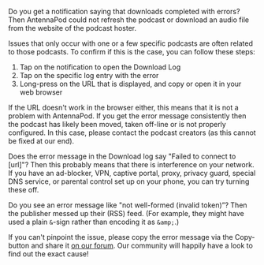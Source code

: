 Do you get a notification saying that downloads completed with errors? Then AntennaPod could not refresh the podcast or download an audio file from the website of the podcast hoster.

Issues that only occur with one or a few specific podcasts are often related to those podcasts. To confirm if this is the case, you can follow these steps:
1. Tap on the notification to open the Download Log
2. Tap on the specific log entry with the error
3. Long-press on the URL that is displayed, and copy or open it in your web browser

If the URL doesn't work in the browser either, this means that it is not a problem with AntennaPod. If you get the error message consistently then the podcast has likely been moved, taken off-line or is not properly configured. In this case, please contact the podcast creators (as this cannot be fixed at our end).

Does the error message in the Download log say "Failed to connect to [url]"? Then this probably means that there is interference on your network. If you have an ad-blocker, VPN, captive portal, proxy, privacy guard, special DNS service, or parental control set up on your phone, you can try turning these off.

Do you see an error message like "not well-formed (invalid token)”? Then the publisher messed up their (RSS) feed. (For example, they might have used a plain `&`-sign rather than encoding it as `&amp;`.) 

If you can't pinpoint the issue, please copy the error message via the Copy-button and share it [on our forum](https://forum.antennapod.org/c/support/7). Our community will happily have a look to find out the exact cause!
